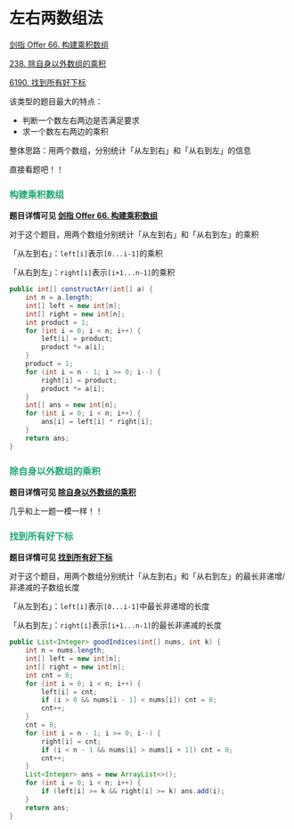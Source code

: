 # 左右两数组法

[剑指 Offer 66. 构建乘积数组](https://leetcode.cn/problems/gou-jian-cheng-ji-shu-zu-lcof/)

[238. 除自身以外数组的乘积](https://leetcode.cn/problems/product-of-array-except-self/)

[6190. 找到所有好下标](https://leetcode.cn/problems/find-all-good-indices/)



该类型的题目最大的特点：

- 判断一个数左右两边是否满足要求
- 求一个数左右两边的乘积

整体思路：用两个数组，分别统计「从左到右」和「从右到左」的信息

直接看题吧！！

### <font color=#1FA774>构建乘积数组</font>

**题目详情可见 [剑指 Offer 66. 构建乘积数组](https://leetcode.cn/problems/gou-jian-cheng-ji-shu-zu-lcof/)**

对于这个题目，用两个数组分别统计「从左到右」和「从右到左」的乘积

「从左到右」：`left[i]`表示`[0...i-1]`的乘积

「从右到左」：`right[i]`表示`[i+1...n-1]`的乘积

```java
public int[] constructArr(int[] a) {
    int n = a.length;
    int[] left = new int[n];
    int[] right = new int[n];
    int product = 1;
    for (int i = 0; i < n; i++) {
        left[i] = product;
        product *= a[i];
    }
    product = 1;
    for (int i = n - 1; i >= 0; i--) {
        right[i] = product;
        product *= a[i];
    }
    int[] ans = new int[n];
    for (int i = 0; i < n; i++) {
        ans[i] = left[i] * right[i];
    }
    return ans;
}
```

### <font color=#1FA774>除自身以外数组的乘积</font>

**题目详情可见 [除自身以外数组的乘积](https://leetcode.cn/problems/product-of-array-except-self/)**

几乎和上一题一模一样！！

### <font color=#1FA774>找到所有好下标</font>

**题目详情可见 [找到所有好下标](https://leetcode.cn/problems/find-all-good-indices/)**

对于这个题目，用两个数组分别统计「从左到右」和「从右到左」的最长非递增/非递减的子数组长度

「从左到右」：`left[i]`表示`[0...i-1]`中最长非递增的长度

「从右到左」：`right[i]`表示`[i+1...n-1]`的最长非递减的长度

```java
public List<Integer> goodIndices(int[] nums, int k) {
    int n = nums.length;
    int[] left = new int[n];
    int[] right = new int[n];
    int cnt = 0;
    for (int i = 0; i < n; i++) {
        left[i] = cnt;
        if (i > 0 && nums[i - 1] < nums[i]) cnt = 0;
        cnt++;
    }
    cnt = 0;
    for (int i = n - 1; i >= 0; i--) {
        right[i] = cnt;
        if (i < n - 1 && nums[i] > nums[i + 1]) cnt = 0;
        cnt++;
    }
    List<Integer> ans = new ArrayList<>();
    for (int i = 0; i < n; i++) {
        if (left[i] >= k && right[i] >= k) ans.add(i);
    }
    return ans;
}
```